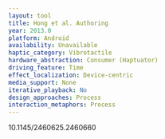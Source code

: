 ```yaml
---
layout: tool
title: Hong et al. Authoring
year: 2013.0
platform: Android
availability: Unavailable
haptic_category: Vibrotactile
hardware_abstraction: Consumer (Haptuator)
driving_feature: Time
effect_localization: Device-centric
media_support: None
iterative_playback: No
design_approaches: Process
interaction_metaphors: Process
---
```

10.1145/2460625.2460660